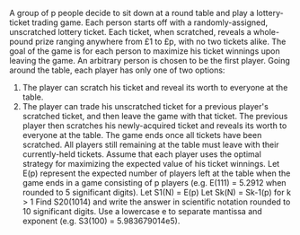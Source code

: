 
A group of p people decide to sit down at a round table and play a lottery-ticket trading game. Each person starts off with a randomly-assigned, unscratched lottery ticket. Each ticket, when scratched, reveals a whole-pound prize ranging anywhere from &#163;1 to &#163;p, with no two tickets alike. The goal of the game is for each person to maximize his ticket winnings upon leaving the game.
An arbitrary person is chosen to be the first player. Going around the table, each player has only one of two options:
1. The player can scratch his ticket and reveal its worth to everyone at the table.
2. The player can trade his unscratched ticket for a previous player's scratched ticket, and then leave the game with that ticket. The previous player then scratches his newly-acquired ticket and reveals its worth to everyone at the table.
The game ends once all tickets have been scratched. All players still remaining at the table must leave with their currently-held tickets.
Assume that each player uses the optimal strategy for maximizing the expected value of his ticket winnings. 
Let E(p) represent the expected number of players left at the table when the game ends in a game consisting of p players (e.g. E(111)&#160;=&#160;5.2912 when rounded to 5 significant digits).
Let S1(N) =  E(p)
Let Sk(N) =  Sk-1(p) for k > 1
Find S20(1014) and write the answer in scientific notation rounded to 10 significant digits. Use a lowercase e to separate mantissa and exponent (e.g. S3(100) = 5.983679014e5).
